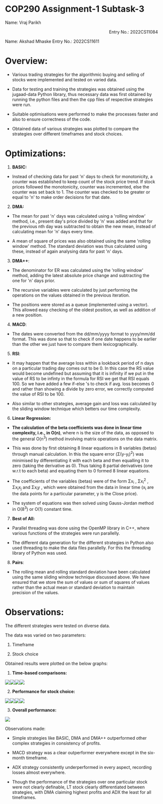 COP290 Assignment-1 Subtask-3
=============================

Name: Vraj Parikh   <div align="right">Entry No.: 2022CS11084</div>

Name: Akshad Mhaske Entry No.: 2022CS11611

# Overview:

-   Various trading strategies for the algorithmic buying and selling of
    stocks were implemented and tested on varied data.

-   Data for testing and training the strategies was obtained using the
    jugaad-data Python library, thus necessary data was first obtained
    by running the python files and then the cpp files of respective
    strategies were run.

-   Suitable optimisations were performed to make the processes faster
    and also to ensure correctness of the code.

-   Obtained data of various strategies was plotted to compare the
    strategies over different timeframes and stock choices.

# Optimizations:

1.  **BASIC:** 
-   Instead of checking data for past 'n' days to check for
    monotonicity, a counter was established to keep count of the stock
    price trend. If stock prices followed the monotonicity, counter was
    incremented, else the counter was set back to 1. The counter was
    checked to be greater or equal to 'n' to make order decisions for
    that date.

2.  **DMA:**

-   The mean for past 'n' days was calculated using a 'rolling window'
    method, i.e., present day's price divided by 'n' was added and that
    for the previous nth day was subtracted to obtain the new mean,
    instead of calculating mean for 'n' days every time.

-   A mean of square of prices was also obtained using the same 'rolling
    window' method. The standard deviation was thus calculated using
    these, instead of again analysing data for past 'n' days.

3.  **DMA++**:

-   The denominator for ER was calculated using the 'rolling window'
    method, adding the latest absolute price change and subtracting
    the one for 'n' days prior.

-   The recursive variables were calculated by just performing the
    operations on the values obtained in the previous iteration.

-   The positions were stored as a queue (implemented using a vector).
    This allowed easy checking of the oldest position, as well as
    addition of a new position.

4.  **MACD**:

-   The dates were converted from the dd/mm/yyyy format to yyyy/mm/dd
    format. This was done so that to check if one date happens to be
    earlier than the other we just have to compare them
    lexicographically.

5.  **RSI**:

-   It may happen that the average loss within a lookback period of n
    days on a particular trading day comes out to be 0. In this case the
    RS value would become undefined but assuming that it is infinity if
    we put in the value of RS to be infinty in the formula for RSI we
    get that RSI equals 100. So we have added a few if-else \'s to check
    if avg. loss becomes 0 and rather than showing a divide by zero
    error, we correctly computed the value of RSI to be 100.

-   Also similar to other strategies, average gain and loss was
    calculated by the sliding window technique which betters
    our time complexity.

6.  **Linear Regression:**

-   **The calculation of the beta coefficients was done in linear time
    complexity, i.e., in O(n)**, where n is the size of the data, as
    opposed to the general O(n<sup>3</sup>) method involving matrix operations on
    the data matrix.

-   This was done by first obtaining 8 linear equations in 8 variables
    (betas) through manual calculation. In this the square error
    (Σ(y-y<sub>i</sub>)<sup>2</sup>) was minimised by differentiating it with each beta
    and then equalling it to zero (taking the derivative as 0). Thus
    taking 8 partial derivatives (one w.r.t to each beta) and equating
    them to 0 formed 8 linear equations.

-   The coefficients of the variables (betas) were of the form Σx<sub>i</sub> ,
    Σx<sub>i</sub><sup>2</sup> , Σx<sub>i</sub>x<sub>j</sub> and Σx<sub>i</sub>y , which were obtained from the data
    in linear time (x<sub>i</sub> are the data points for a particular parameter,
    y is the Close price).

-   The system of equations was then solved using Gauss-Jordan method in
    O(8<sup>3</sup>) or O(1) constant time.

7.  **Best of All:**

-   Parallel threading was done using the OpenMP library in C++, where
    various functions of the strategies were run parallelly.

-   The different data generation for the different strategies in Python
    also used threading to make the data files parallelly. For this the
    threading library of Python was used.

8.  **Pairs**:

-   The rolling mean and rolling standard deviation have been calculated
    using the same sliding window technique discussed above. We have
    ensured that we store the sum of values or sum of squares of values
    rather than the actual mean or standard deviation to maintain
    precision of the values.

# Observations:

The different strategies were tested on diverse data.

The data was varied on two parameters:

1.  Timeframe

2.  Stock choice

Obtained results were plotted on the below graphs:

1.  **Time-based comparisons:**

![](./image1.jpg)![](./image2.jpg)![](./image3.jpg)![](./image4.jpg)

2.  **Performance for stock choice:**

![](./image5.jpg)![](./image6.jpg)![](./image7.jpg)![](./image8.jpg)

3.  **Overall performance:**

![](./image9.jpg)

Observations made:

-   Simple strategies like BASIC, DMA and DMA++ outperformed other
    complex strategies in consistency of profits.

-   MACD strategy was a clear outperformer everywhere except in the
    six-month timeframe.

-   ADX strategy consistently underperformed in every aspect, recording
    losses almost everywhere.

-   Though the performance of the strategies over one particular stock
    were not clearly definable, LT stock clearly differentiated between
    strategies, with DMA claiming highest profits and ADX the least for
    all timeframes.
